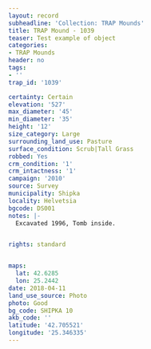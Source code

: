 ```yaml
---
layout: record
subheadline: 'Collection: TRAP Mounds'
title: TRAP Mound - 1039
teaser: Test example of object
categories:
- TRAP Mounds
header: no
tags:
- ''
trap_id: '1039'

certainty: Certain
elevation: '527'
max_diameter: '45'
min_diameter: '35'
height: '12'
size_category: Large
surrounding_land_use: Pasture
surface_condition: Scrub|Tall Grass
robbed: Yes
crm_condition: '1'
crm_intactness: '1'
campaign: '2010'
source: Survey
municipality: Shipka
locality: Helvetsia
bgcode: DS001
notes: |-
  Excavated 1996, Tomb inside.


rights: standard


maps:
  lat: 42.6285
  lon: 25.2442
date: 2018-04-11
land_use_source: Photo
photo: Good
bg_code: SHIPKA 10
akb_code: ''
latitude: '42.705521'
longitude: '25.346335'
---
```

